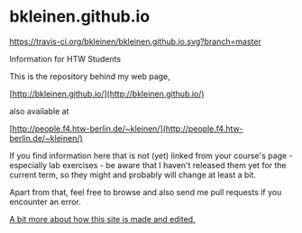 bkleinen.github.io
==================

https://travis-ci.org/bkleinen/bkleinen.github.io.svg?branch=master

Information for HTW Students

This is the repository behind my web page,

[http://bkleinen.github.io/](http://bkleinen.github.io/)

also available at

[http://people.f4.htw-berlin.de/~kleinen/](http://people.f4.htw-berlin.de/~kleinen/)

If you find information here that is not (yet) linked from your course's page - especially lab exercises -
be aware that I haven't released them yet for the current term, so they might and probably will change at least a bit.

Apart from that, feel free to browse and also send me pull requests if you encounter an error.

[A bit more about how this site is made and edited.](http://bkleinen.github.io/about/thissite.html)
